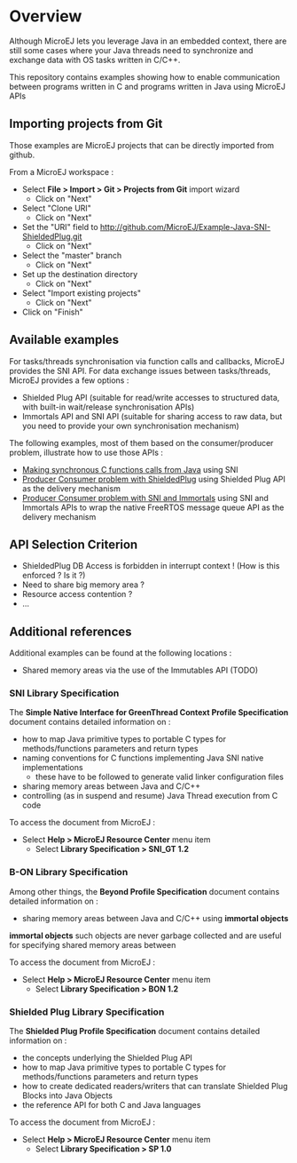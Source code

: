 # Overview

Although MicroEJ lets you leverage Java in an embedded context, there are still some cases where your Java threads need to synchronize and exchange data with OS tasks written in C/C++.

This repository contains examples showing how to enable communication between programs written in C and programs written in Java using MicroEJ APIs

## Importing projects from Git

Those examples are MicroEJ projects that can be directly imported from github.

From a MicroEJ workspace :
* Select **File > Import > Git > Projects from Git** import wizard
	* Click on "Next"
* Select "Clone URI"
	* Click on "Next"
* Set the "URI" field to http://github.com/MicroEJ/Example-Java-SNI-ShieldedPlug.git
	* Click on "Next"
* Select the "master" branch
	* Click on "Next"
* Set up the destination directory
	* Click on "Next"
* Select "Import existing projects"
	* Click on "Next"
* Click on "Finish"

## Available examples

For tasks/threads synchronisation via function calls and callbacks, MicroEJ provides the SNI API.
For data exchange issues between tasks/threads, MicroEJ provides a few options :
* Shielded Plug API (suitable for read/write accesses to structured data, with built-in wait/release synchronisation APIs)
* Immortals API and SNI API (suitable for sharing access to raw data, but you need to provide your own synchronisation mechanism)

The following examples, most of them based on the consumer/producer problem, illustrate how to use those APIs :
* [Making synchronous C functions calls from Java](/CallingCFromJava) using SNI
* [Producer Consumer problem with ShieldedPlug](/ProducerConsumerUsingShieldedPlug) using Shielded Plug API as the delivery mechanism
* [Producer Consumer problem with SNI and Immortals](/ProducerConsumerUsingSNIAndImmortals) using SNI and Immortals APIs to wrap the native FreeRTOS message queue API as the delivery mechanism

## API Selection Criterion

* ShieldedPlug DB Access is forbidden in interrupt context ! (How is this enforced ? Is it ?)
* Need to share big memory area ?
* Resource access contention ?
* ...

<!--

|APIs|Example
|--|--|
|SNI|[Making synchronous C functions calls from Java](/CallingCFromJava)|
|Shielded Plug|[Producer Consumer problem](/ProducerConsumerUsingShieldedPlug) using Shielded Plug API as the delivery|
|SNI,Immortals|[Producer Consumer problem with SNI and Immortals](/ProducerConsumerUsingSNIAndImmortals)|

-->

## Additional references

Additional examples can be found at the following locations :
* Shared memory areas via the use of the Immutables API (TODO)

<!--

|APIs|Example
|--|--|
|Immutables|[Shared memory areas via the use of the Immutables API(TODO)|

-->

### SNI Library Specification

The **Simple Native Interface for GreenThread Context Profile Specification** document contains detailed information on :

* how to map Java primitive types to portable C types for methods/functions parameters and return types
* naming conventions for C functions implementing Java SNI native implementations
	* these have to be followed to generate valid linker configuration files
* sharing memory areas between Java and C/C++
* controlling (as in suspend and resume) Java Thread execution from C code

To access the document from MicroEJ :

* Select **Help > MicroEJ Resource Center** menu item
	* Select **Library Specification > SNI_GT 1.2**

### B-ON Library Specification

Among other things, the **Beyond Profile Specification** document contains detailed information on :

* sharing memory areas between Java and C/C++ using **immortal objects**

**immortal objects** such objects are never garbage collected and are useful for specifying shared memory areas between 

To access the document from MicroEJ :

* Select **Help > MicroEJ Resource Center** menu item
	* Select **Library Specification > BON 1.2**
	
	
### Shielded Plug Library Specification

The **Shielded Plug Profile Specification** document contains detailed information on :

* the concepts underlying the Shielded Plug API
* how to map Java primitive types to portable C types for methods/functions parameters and return types
* how to create dedicated readers/writers that can translate Shielded Plug Blocks into Java Objects
* the reference API for both C and Java languages

To access the document from MicroEJ :

* Select **Help > MicroEJ Resource Center** menu item
	* Select **Library Specification > SP 1.0**